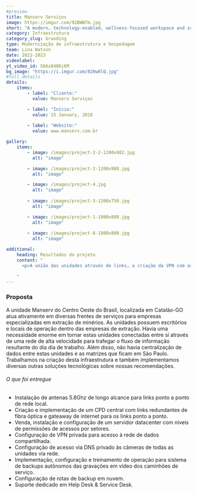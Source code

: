 ```yaml
---
#preview
title: Manserv Serviços
image: https://imgur.com/92BWW7m.jpg
short: "A modern, technology-enabled, wellness-focused workspace and sustainable office…"
category: Infraestrutura
category_slug: branding
type: Modernização de infraestrutura e hospedagem
team: Lina Watson
date: 2022-2023
videolabel:  
yt_video_id: S66z840KiKM
bg_image: "https://i.imgur.com/820w0lQ.jpg"
#full details
details:
    items:
        - label: "Cliente:"
          value: Manserv Serviços

        - label: "Início:"
          value: 15 January, 2018
        
        - label: "Website:"
          value: www.manserv.com.br

gallery: 
    items:
        - image: /images/project-2-2-1200x982.jpg
          alt: "image"

        - image: /images/project-2-1200x988.jpg
          alt: "image"

        - image: /images/project-4.jpg
          alt: "image"
        
        - image: /images/project-3-1200x750.jpg
          alt: "image"

        - image: /images/project-1-1080x800.jpg
          alt: "image"
        
        - image: /images/project-8-1080x800.jpg
          alt: "image"

additional:
    heading: Resultados do projeto
    content: "
      <p>A união das unidades através de links, a criação da VPN com as matrizes e a centralização das informações e usuários de acesso em um único servidor tornou o ecossistema operacional da empresa muito mais confiável e seguro, permitindo a integração com diversas soluções e expansão de processos. A robustez das soluções aplicadas da Intelly garantiu o funcionamento estável e extremo impacto positivo na agilidade e conclusão das tarefas cotidiana dos colaboradores. </p>
      
    "
---
```


### Proposta

A unidade Manserv do Centro Oeste do Brasil, localizada em Catalão-GO atua ativamente em diversas frentes de serviços para empresas especializadas em extração de minérios. As unidades possuem escritórios e locais de operação dentro das empresas de extração. Havia uma necessidade enorme em tornar estas unidades conectadas entre sí através de uma rede de alta velocidade para trafegar o fluxo de informação resultante do dia dia de trabalho. Além disso, não havia centralização de dados entre estas unidades e as matrizes que ficam em São Paulo. Trabalhamos na criação desta infraestrutura e também implementamos diversas outras soluções tecnológicas sobre nossas recomendações.

###### O que foi entregue

- Instalação de antenas 5.8Ghz de longo alcance para links ponto a ponto de rede local.
- Criação e implementação de um CPD central com links redundantes de fibra óptica e gateaway de internet para os links ponto a ponto.
- Venda, instalação e configuração de um servidor datacenter com níveis de permissões de acessos por setores.
- Configuração de VPN privada para acesso à rede de dados compartilhada.
- Configuração de acesso via DNS privado às câmeras de todas as unidades via rede.
- Implementação, configuração e treinamento de operação para sistema de backups autônomos das gravações em vídeo dos caminhões de serviço.
- Configuração de rotas de backup em nuvem.
- Suporte dedicado em Help Desk & Service Desk.